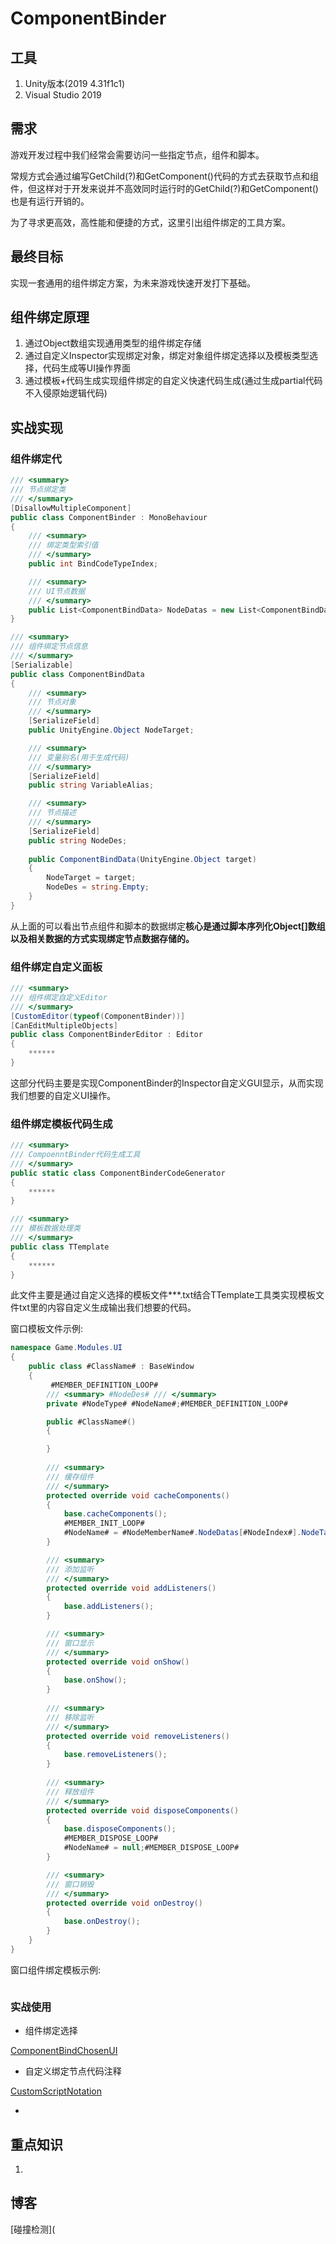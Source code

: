 # ComponentBinder
## 工具
1. Unity版本(2019 4.31f1c1)
2. Visual Studio 2019

## 需求

游戏开发过程中我们经常会需要访问一些指定节点，组件和脚本。

常规方式会通过编写GetChild(?)和GetComponent<?>()代码的方式去获取节点和组件，但这样对于开发来说并不高效同时运行时的GetChild(?)和GetComponent<?>()也是有运行开销的。

为了寻求更高效，高性能和便捷的方式，这里引出组件绑定的工具方案。

## 最终目标

实现一套通用的组件绑定方案，为未来游戏快速开发打下基础。

## 组件绑定原理

1. 通过Object数组实现通用类型的组件绑定存储
2. 通过自定义Inspector实现绑定对象，绑定对象组件绑定选择以及模板类型选择，代码生成等UI操作界面
3. 通过模板+代码生成实现组件绑定的自定义快速代码生成(通过生成partial代码不入侵原始逻辑代码)

## 实战实现

### 组件绑定代

```CS
/// <summary>
/// 节点绑定类
/// </summary>
[DisallowMultipleComponent]
public class ComponentBinder : MonoBehaviour
{
    /// <summary>
    /// 绑定类型索引值
    /// </summary>
    public int BindCodeTypeIndex;

    /// <summary>
    /// UI节点数据
    /// </summary>
    public List<ComponentBindData> NodeDatas = new List<ComponentBindData>();
}
```

```CS
/// <summary>
/// 组件绑定节点信息
/// </summary>
[Serializable]
public class ComponentBindData
{
    /// <summary>
    /// 节点对象
    /// </summary>
    [SerializeField]
    public UnityEngine.Object NodeTarget;

    /// <summary>
    /// 变量别名(用于生成代码)
    /// </summary>
    [SerializeField]
    public string VariableAlias;

    /// <summary>
    /// 节点描述
    /// </summary>
    [SerializeField]
    public string NodeDes;
    
    public ComponentBindData(UnityEngine.Object target)
    {
        NodeTarget = target;
        NodeDes = string.Empty;
    }
}
```

从上面的可以看出节点组件和脚本的数据绑定**核心是通过脚本序列化Object[]数组以及相关数据的方式实现绑定节点数据存储的。**

### 组件绑定自定义面板

```CS
/// <summary>
/// 组件绑定自定义Editor
/// </summary>
[CustomEditor(typeof(ComponentBinder))]
[CanEditMultipleObjects]
public class ComponentBinderEditor : Editor
{
    ******
}
```

这部分代码主要是实现ComponentBinder的Inspector自定义GUI显示，从而实现我们想要的自定义UI操作。

### 组件绑定模板代码生成

```CS
/// <summary>
/// CompoenntBinder代码生成工具
/// </summary>
public static class ComponentBinderCodeGenerator
{
	******
}
```

```CS
/// <summary>
/// 模板数据处理类
/// </summary>
public class TTemplate
{
    ******
}
```

此文件主要是通过自定义选择的模板文件***.txt结合TTemplate工具类实现模板文件txt里的内容自定义生成输出我们想要的代码。

窗口模板文件示例:

```CS
namespace Game.Modules.UI
{
    public class #ClassName# : BaseWindow
    {
		 #MEMBER_DEFINITION_LOOP#
        /// <summary> #NodeDes# /// </summary>
        private #NodeType# #NodeName#;#MEMBER_DEFINITION_LOOP#

		public #ClassName#()
		{

		}
		   
		/// <summary>
		/// 缓存组件
		/// </summary>
		protected override void cacheComponents()
		{
			base.cacheComponents();
            #MEMBER_INIT_LOOP#
            #NodeName# = #NodeMemberName#.NodeDatas[#NodeIndex#].NodeTarget as #NodeType#;#MEMBER_INIT_LOOP#
        }

		/// <summary>
		/// 添加监听
		/// </summary>
		protected override void addListeners()
		{
			base.addListeners();
		}

		/// <summary>
		/// 窗口显示
		/// </summary>
		protected override void onShow()
		{
			base.onShow();
		}
		
		/// <summary>
		/// 移除监听
		/// </summary>
		protected override void removeListeners()
		{
			base.removeListeners();
		}
		
		/// <summary>
		/// 释放组件
		/// </summary>
		protected override void disposeComponents()
		{
			base.disposeComponents();
			#MEMBER_DISPOSE_LOOP#
            #NodeName# = null;#MEMBER_DISPOSE_LOOP#
		}

		/// <summary>
		/// 窗口销毁
		/// </summary>
		protected override void onDestroy()
		{
			base.onDestroy();
		}
    }
}
```

窗口组件绑定模板示例:

```CS

```





### 实战使用

- 组件绑定选择

[ComponentBindChosenUI](/img/Unity/ComponentBinder/ComponentBindChosenUI.PNG)

- 自定义绑定节点代码注释

[CustomScriptNotation](/img/Unity/ComponentBinder/CustomScriptNotation.PNG)

- 

## 重点知识

1. 

## 博客

[碰撞检测](